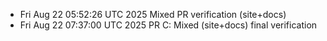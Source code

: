 - Fri Aug 22 05:52:26 UTC 2025 Mixed PR verification (site+docs)
- Fri Aug 22 07:37:00 UTC 2025 PR C: Mixed (site+docs) final verification
